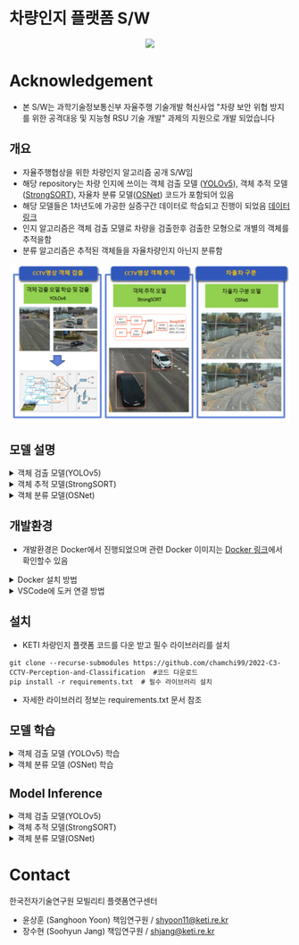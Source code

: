 

# 차량인지 플랫폼 S/W 





<div align="center">
<p>
<img src="imgs/sample_low.gif" width="400"/> 
</p>
</div>

# Acknowledgement
* 본 S/W는 과학기술정보통신부 자율주행 기술개발 혁신사업 "차량 보안 위협 방지를 위한 공격대응 및 지능형 RSU 기술 개발" 과제의 지원으로 개발 되었습니다

## 개요
* 자율주행협상을 위한 차량인지 알고리즘 공개 S/W임
* 해당 repository는 차량 인지에 쓰이는 객체 검출 모델 ([YOLOv5](https://github.com/ultralytics/yolov5/tree/v7.0)), 객체 추적 모델 ([StrongSORT](https://arxiv.org/abs/2202.13514)), 자율차 분류 모델([OSNet](https://arxiv.org/abs/1905.00953)) 코드가 포함되어 있음
* 해당 모델들은 1차년도에 가공한 실증구간 데이터로 학습되고 진행이 되었음 [데이터 링크](https://github.com/chamchi99/2021-C3-CCTV-DB-on-RSU)
* 인지 알고리즘은 객체 검출 모델로 차량을 검출한후 검출한 모형으로 개별의 객체를 추적을함
* 분류 알고리즘은 추적된 객체들을 자율차량인지 아닌지 분류함
<div align="center">
<p>
<img src="imgs/flowchart3.PNG" width="800"/> 
</p>
</div>

<div>

</div>

## 모델 설명
<details>
<summary>객체 검출 모델(YOLOv5)</summary>

* 벤치마크 테스트에서 높은 정확도화 빠른 Inference 속도를 가진 One-Stage 객체 검출 모델임
* 과제를 수행하기위해 실시간성 처리 속도와 높은 검출 정확도가 필요함으로 해당 모델을 선별함
* 좀더 detail한 모형 설명은 개발자 [웹사이트](https://github.com/ultralytics/yolov5/tree/v7.0) 참고
<div align="center">
<p>
<img src="imgs/yolov5_perf.png" width="500"/> 
</p>
</div>

  </details>

<details>
<summary>객체 추적 모델(StrongSORT)</summary>

* StrongSORT는 [DeepSORT](https://arxiv.org/abs/1703.07402) 객체 추적 모델에 Gaussian Process Regression(GPR) 등 알고리즘들을 추가하여 성능을 보완한 모델임
* 높은 추적 성능을 가지고 있어 해당 모델을 선별함
* Deep backbone 모델로는 OSNet을 사용함
* 좀더 detail한 모형 설명은 [논문](https://arxiv.org/abs/2202.13514) 참고
<div align="center">
<p>
<img src="imgs/strongsort_metric.PNG" width="500"/> 
</p>
<p>
<img src="imgs/strongsort.PNG" width="500"/> 
</p>
</div>


  </details>


<details>
<summary>객체 분류 모델(OSNet)</summary><br>

* Multi-scale의 feature들을 효과적으로 aggregation하는 방법론을 제안한 모델임
* Moiblenet에서 제안한 Depthwise seperable convolution module을 사용하여 연산량을 줄임
* 높은 차량간 분류 성능과 함께 적은 연산량만을 필요로 하므로 해당 모델을 선정 
* 좀더 detail한 모형 설명은 [논문](https://arxiv.org/abs/1905.00953) 참고

<div align="center">
<p>
<img src="imgs/osnet_block.PNG" width="300"/> 
</p>
</div>

  </details>



<div>



</div>



## 개발환경

* 개발환경은 Docker에서 진행되었으며 관련 Docker 이미지는 [Docker 링크](https://hub.docker.com/r/ultralytics/yolov5)에서 확인할수 있음
<details>
<summary>Docker 설치 방법</summary>

* 코드를 실행할 컴퓨터 Terminal에서 도커 이미지 다운로드

```
docker pull ultralytics/yolov5
```
<div align="center">
<p>
<img src="imgs/docker_pull.PNG" width="500"/> 
</p>

</div>



* 도커 컨테이너 생성

```
docker run --gpus all -it --ipc=host --name=KETI_C3 -e DISPLAY=$DISPLAY --mount type=bind,source=/root,target=/home/super/Desktop/KETI_C3 ultralytics/yolov5/ 
```
<div align="center">
<p>
<img src="imgs/docker_container.PNG" width="500"/> 
</p>

</div>



  </details>

<details>
<summary>VSCode에 도커 연결 방법</summary>

* 도커 컨테이너 생성을 확인한후 VSCode내 에서 컨테이너에 연결

```
In VSCode, run "Ctrl + Shift + P"
Select "Dev Containers:Attach to Running Container..."
```

<div align="center">
<p>
<img src="imgs/vs_connect.PNG" width="500"/> 
</p>

</div>

  </details>


<div>



</div>

## 설치

* KETI 차량인지 플랫폼 코드를 다운 받고 필수 라이브러리를 설치
```
git clone --recurse-submodules https://github.com/chamchi99/2022-C3-CCTV-Perception-and-Classification  #코드 다운로드
pip install -r requirements.txt  # 필수 라이브러리 설치
```
* 자세한 라이브러리 정보는 requirements.txt 문서 참조

## 모델 학습

<details>
<summary>객체 검출 모델 (YOLOv5) 학습</summary>

* MS COCO 데이터셋에 Pre-Train된 YOLOv5m 모형 weight 다운로드
* 파이썬 커널에서 아래코드를 실행시키면 자동으로 pre-trained weight가 다운로드 됨
```
import torch

model = torch.hub.load('ultralytics/yolov5', 'yolov5s', pretrained=True)
```

* 1차년도 학습데이터 [다운로드](https://github.com/chamchi99/2021-C3-CCTV-DB-on-RSU) 

```
cd yolov5/data #해당디렉토리에 학습데이터 다운로드
```
  
* 학습데이터 tree

```
#학습데이터
yolov5/data/train
    ㄴimages
        ㄴimg1.jpg
        ㄴimg2.jpg
    ㄴlabels
        ㄴlabel1.txt
        ㄴlabel2.txt

#검증데이터
yolov5/data/val
    ㄴimage
        ㄴimg1.jpg
        ㄴimg2.jpg
    ㄴlabel
        ㄴlabel1.txt
        ㄴlabel2.txt
```
<div align="center">
<p>
<img src="imgs/yolo_dataset.PNG" width="500"/> 
</p>

</div>
  
  
  
* YOLOv5 모델 학습
```
cd yolov5
python train.py  --batch 64 --data dataset.yaml --weights yolov5m.pt --device 0 #YOLOv5m 모델 학습
```
<div align="center">
<p>
<img src="imgs/yolo_train2.PNG" width="500"/> 
</p>

</div>


* YOLOv5 모델 결과

```
yolov5/runs/train/exp #해당 디렉토리에 학습 결과 저장됨
```

<div align="center">
<p>
<img src="imgs/yolo_train.PNG" width="500"/> 
</p>

</div>



  </details>


<details>
<summary>객체 분류 모델 (OSNet) 학습</summary><br>

* 1차년도 학습데이터 [다운로드](https://github.com/chamchi99/2021-C3-CCTV-DB-on-RSU) 
```
cd osnet_training/reid-data/cdataset # 해당 디렉토리에 학습데이터 다운로드
```

* 학습데이터 tree
```
osnet_training/reid-data/cdataset
    ㄴimages
        ㄴimg1.jpg
        ㄴimg2.jpg
    ㄴlabels
        ㄴlabel1.txt
        ㄴlabel2.txt
 ```
 
 * 학습데이터 preprocessing
```
cd osnet_training
sh preprocess.sh
```
* 본 코드는 [torchreid](https://github.com/KaiyangZhou/deep-person-reid) 기반으로 작성됨. 해당 가이드에 따라 필요 라이브러리 설치

* OSNET 모델 학습
```
python scripts/main.py --config-file configs/im_osnet_x1_0_softmax_256x128_amsgrad_cosine.yaml -s customdata -t customdata --transforms random_flip random_erase --root reid-data
```

* OSNET 모델 결과
```
osnet_training/log/osnet_x1_0_customdata_softmax_cosinelr/model #해당 디렉토리에 학습결과 저장됨
```

 </details>
 
  

## Model Inference

<details>
<summary>객체 검출 모델(YOLOv5)</summary>

* YOLOv5 모델 inference

```
cd yolov5
python detect.py --source data/*.jpg --weight  runs/train/exp/best.pt --batch-size 32
```
<div align="center">
<p>
<img src="imgs/yolo_inf.PNG" width="500"/> 
</p>

</div>



* YOLOv5 inference 결과

```
yolov5/runs/detect/exp #해당 디렉토리에 inference 결과 저장됨
```
<div align="center">
<p>
<img src="imgs/yolo_result.PNG" width="500"/> 
</p>

</div>

  
</details>

<details>
<summary>객체 추적 모델(StrongSORT)</summary>

* StrongSORT 모델 inference
* 실증구간 학습데이터로 학습된 YOLOv5 weight 사용 함

```
python track_only.py --save-vid  --source mp4/ch02_lane1_50km.mp4 --agnostic-nms --yolo-weights yolov5/runs/train/exp/best.pt
```
<div align="center">
<p>
<img src="imgs/track_inf2.PNG" width="500"/> 
</p>

</div>

* StrongSORT 모델 inference 결과

```
runs/track/exp #해당 디렉토리에 inference 결과 저장됨
```


<div align="center">
<p>
<img src="imgs/track_inf.PNG" width="500"/> 
</p>
<p>
<img src="imgs/tracking.PNG" width="500"/> 
</p>
 
  
</div>


</details>

<details>
<summary>객체 분류 모델(OSNet)</summary><br>

* 자율차 분류를 포함한 inference 코드

```
python track_cls.py --source sample.mp4 --yolo-weights weights/yolov5m.pt --appearance-descriptor-weights weights/osnet_x1_0_vehicle.pt --classes 2 5 7 --agnostic-nms --show-vid
```

* 자율차 분류 inference 결과
<div align="center">
<p>
<img src="imgs/av_cls_before.PNG" width="500"/> 
</p>
<p>
<img src="imgs/av_cls_after.PNG" width="500"/> 
</p>

</div>



</details>

# Contact
한국전자기술연구원 모빌리티 플랫폼연구센터
* 윤상훈 (Sanghoon Yoon) 책임연구원 / shyoon11@keti.re.kr
* 장수현 (Soohyun Jang)  책임연구원 / shjang@keti.re.kr 
